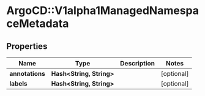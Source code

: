 # ArgoCD::V1alpha1ManagedNamespaceMetadata

## Properties
Name | Type | Description | Notes
------------ | ------------- | ------------- | -------------
**annotations** | **Hash&lt;String, String&gt;** |  | [optional] 
**labels** | **Hash&lt;String, String&gt;** |  | [optional] 


